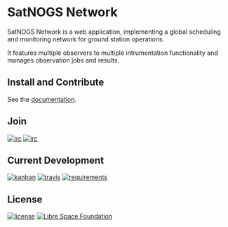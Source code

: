# SatNOGS Network

SatNOGS Network is a web application, implementing a global scheduling and monitoring network for ground station operations.

It features multiple observers to multiple intrumentation functionality and manages observation jobs and results.

## Install and Contribute

See the [documentation](http://docs.satnogs.org/network/).

## Join

[![irc](https://img.shields.io/badge/IRC-%23satnogs%20on%20freenode-5996FF.svg)](https://webchat.freenode.net/?channels=satnogs)
[![irc](https://img.shields.io/badge/forum-discourse-blue.svg)](https://community.satnogs.org/)

## Current Development

[![kanban](https://img.shields.io/badge/kanban-board-red.svg)](https://huboard.com/satnogs/satnogs-network)
[![travis](https://img.shields.io/travis/satnogs/satnogs-network/dev.svg?label=tests)](http://travis-ci.org/satnogs/satnogs-network/)
[![requirements](https://img.shields.io/requires/github/satnogs/satnogs-network.svg?branch=dev)](https://requires.io/github/satnogs/satnogs-network/requirements/?branch=dev)

## License

[![license](https://img.shields.io/badge/license-AGPL%203.0-blue.svg)](LICENSE)
[![Libre Space Foundation](https://img.shields.io/badge/%C2%A9%202014--2016-Libre%20Space%20Foundation-6672D8.svg)](https://librespacefoundation.org/)
